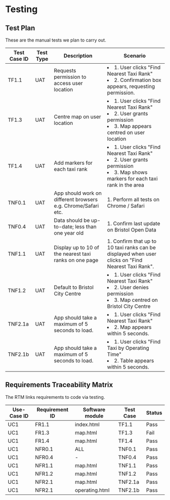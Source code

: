# Testing

## Test Plan
These are the manual tests we plan to carry out.

|  Test Case ID | Test Type | Description | Scenario |
| ------------- | ----------- |--------- | ------ |
| TF1.1 | UAT | Requests permission to access user location | <li>1. User clicks "Find Nearest Taxi Rank"</li><li>2. Confirmation box appears, requesting permission.</li> |
| TF1.3 | UAT | Centre map on user location | <li>1. User clicks "Find Nearest Taxi Rank"</li><li>2. User grants permission</li><li>3. Map appears centred on user location </li> |
| TF1.4 | UAT | Add markers for each taxi rank | <li>1. User clicks "Find Nearest Taxi Rank"</li><li>2. User grants permission</li><li>3. Map shows markers for each taxi rank in the area </li>|
| TNF0.1 | UAT | App should work on different browsers e.g. Chrome/Safari etc. |  1. Perform all tests on Chrome / Safari|
| TNF0.4| UAT | Data should be up-to-date; less than one year old | 1. Confirm last update on Bristol Open Data |
| TNF1.1 | UAT | Display up to 10 of the nearest taxi ranks on one page | 1. Confirm that up to 10 taxi ranks can be displayed when user clicks on "Find Nearest Taxi Rank".|
| TNF1.2 | UAT | Default to Bristol City Centre | <li>1. User clicks "Find Nearest Taxi Rank"</li><li>2. User denies permission</li><li>3. Map centred on Bristol City Centre </li> |
| TNF2.1a | UAT | App should take a maximum of 5 seconds to load. | <li>1. User clicks "Find Nearest Taxi Rank"</li><li>2. Map appears within 5 seconds.</li> |
| TNF2.1b | UAT | App should take a maximum of 5 seconds to load. | <li>1. User clicks "Find Taxi by Operating Time"</li><li>2. Table appears within 5 seconds.</li> |


## Requirements Traceability Matrix
The RTM links requirements to code via testing.

| Use-Case ID | Requirement ID | Software module | Test Case | Status |
| ----------- | -------------- | --------- | ------ | ------ |
| UC1 | FR1.1 | index.html | TF1.1 | Pass |
| UC1 | FR1.3 | map.html | TF1.3 | Fail |
| UC1 | FR1.4 | map.html | TF1.4 | Pass |
| UC1 | NFR0.1 | ALL | TNF0.1| Pass |
| UC1 | NFR0.4 | - | TNF0.4| Pass |
| UC1 | NFR1.1 | map.html | TNF1.1 | Pass |
| UC1 | NFR1.2 | map.html | TNF1.2 | Pass |
| UC1 | NFR2.1 | map.html | TNF2.1a | Pass |
| UC1 | NFR2.1 | operating.html | TNF2.1b | Pass |


